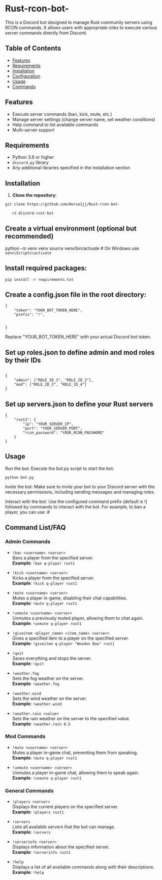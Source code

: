 # Rust-rcon-bot-

This is a Discord bot designed to manage Rust community servers using RCON commands. It allows users with appropriate roles to execute various server commands directly from Discord.

## Table of Contents

- [Features](#features)
- [Requirements](#requirements)
- [Installation](#installation)
- [Configuration](#configuration)
- [Usage](#usage)
- [Commands](#commands)

## Features

- Execute server commands (ban, kick, mute, etc.)
- Manage server settings (change server name, set weather conditions)
- Help command to list available commands
- Multi-server support

## Requirements

- Python 3.8 or higher
- `discord.py` library
- Any additional libraries specified in the installation section

## Installation

1. **Clone the repository**:

```bash
git clone https://github.com/Horse1jj/Rust-rcon-bot-

   cd discord-rust-bot

```
   
## Create a virtual environment (optional but recommended)


python -m venv venv
source venv/bin/activate  # On Windows use `venv\Scripts\activate`

## Install required packages: 

`pip install -r requirements.txt`


## Create a config.json file in the root directory:

``` 
{
    "token": "YOUR_BOT_TOKEN_HERE",
    "prefix": "!",
  
   
}
``` 

Replace "YOUR_BOT_TOKEN_HERE" with your actual Discord bot token.

## Set up roles.json to define admin and mod roles by their IDs 


```

{
    "admin": ["ROLE_ID_1", "ROLE_ID_2"],
    "mod": ["ROLE_ID_3", "ROLE_ID_4"]
}

```

## Set up servers.json to define your Rust servers


```
{
    "rust1": {
        "ip": "YOUR_SERVER_IP",
        "port": "YOUR_SERVER_PORT",
        "rcon_password": "YOUR_RCON_PASSWORD"
    }
}

```

## Usage

Run the bot: Execute the bot.py script to start the bot:


`python bot.py`

Invite the bot: Make sure to invite your bot to your Discord server with the necessary permissions, including sending messages and managing roles.

Interact with the bot: Use the configured command prefix (default is !) followed by commands to interact with the bot. For example, to ban a player, you can use: #


## Command List/FAQ

### Admin Commands
- `!ban <username> <server>`  
  Bans a player from the specified server.  
  **Example**: `!ban q-player rust1`

- `!kick <username> <server>`  
  Kicks a player from the specified server.  
  **Example**: `!kick q-player rust1`

- `!mute <username> <server>`  
  Mutes a player in-game, disabling their chat capabilities.  
  **Example**: `!mute q-player rust1`

- `!unmute <username> <server>`  
  Unmutes a previously muted player, allowing them to chat again.  
  **Example**: `!unmute q-player rust1`

- `!giveitem <player_name> <item_name> <server>`  
  Gives a specified item to a player on the specified server.  
  **Example**: `!giveitem q-player "Wooden Bow" rust1`

- `!quit`  
  Saves everything and stops the server.  
  **Example**: `!quit`

- `!weather.fog`  
  Sets the fog weather on the server.  
  **Example**: `!weather.fog`

- `!weather.wind`  
  Sets the wind weather on the server.  
  **Example**: `!weather.wind`

- `!weather.rain <value>`  
  Sets the rain weather on the server to the specified value.  
  **Example**: `!weather.rain 0.5`

### Mod Commands
- `!mute <username> <server>`  
  Mutes a player in-game chat, preventing them from speaking.  
  **Example**: `!mute q-player rust1`

- `!unmute <username> <server>`  
  Unmutes a player in-game chat, allowing them to speak again.  
  **Example**: `!unmute q-player rust1`

### General Commands
- `!players <server>`  
  Displays the current players on the specified server.  
  **Example**: `!players rust1`

- `!servers`  
  Lists all available servers that the bot can manage.  
  **Example**: `!servers`

- `!serverinfo <server>`  
  Displays information about the specified server.  
  **Example**: `!serverinfo rust1`

- `!help`  
  Displays a list of all available commands along with their descriptions.  
  **Example**: `!help`


